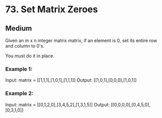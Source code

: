 # 73. Set Matrix Zeroes
## Medium

Given an m x n integer matrix matrix, if an element is 0, set its entire row and column to 0's.

You must do it in place.

### Example 1:

Input: matrix = [[1,1,1],[1,0,1],[1,1,1]]
Output: [[1,0,1],[0,0,0],[1,0,1]]

### Example 2:

Input: matrix = [[0,1,2,0],[3,4,5,2],[1,3,1,5]]
Output: [[0,0,0,0],[0,4,5,0],[0,3,1,0]]

